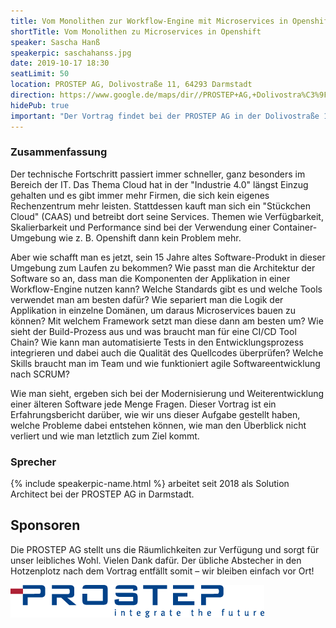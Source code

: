 ```yaml
---
title: Vom Monolithen zur Workflow-Engine mit Microservices in Openshift – Ein Erfahrungsbericht
shortTitle: Vom Monolithen zu Microservices in Openshift
speaker: Sascha Hanß
speakerpic: saschahanss.jpg
date: 2019-10-17 18:30
seatLimit: 50
location: PROSTEP AG, Dolivostraße 11, 64293 Darmstadt
direction: https://www.google.de/maps/dir//PROSTEP+AG,+Dolivostra%C3%9Fe+11,+64293+Darmstadt/@49.877311,8.6385963,17z/data=!4m15!1m6!3m5!1s0x47bd708c054c2ec7:0xf5ac2a21774ec14d!2sPROSTEP+AG!8m2!3d49.877311!4d8.640785!4m7!1m0!1m5!1m1!1s0x47bd708c054c2ec7:0xf5ac2a21774ec14d!2m2!1d8.640785!2d49.877311
hidePub: true
important: "Der Vortrag findet bei der PROSTEP AG in der Dolivostraße 11 statt."
---
```


### Zusammenfassung

Der technische Fortschritt passiert immer schneller, ganz besonders im Bereich der IT. Das Thema Cloud hat in der "Industrie 4.0" längst Einzug gehalten und es gibt immer mehr Firmen, die sich kein eigenes Rechenzentrum mehr leisten. Stattdessen kauft man sich ein "Stückchen Cloud" (CAAS) und betreibt dort seine Services. Themen wie Verfügbarkeit, Skalierbarkeit und Performance sind bei der Verwendung einer Container-Umgebung wie z. B. Openshift dann kein Problem mehr.  

Aber wie schafft man es jetzt, sein 15 Jahre altes Software-Produkt in dieser Umgebung zum Laufen zu bekommen? Wie passt man die Architektur der Software so an, dass man die Komponenten der Applikation in einer Workflow-Engine nutzen kann? Welche Standards gibt es und welche Tools verwendet man am besten dafür? Wie separiert man die Logik der Applikation in einzelne Domänen, um daraus Microservices bauen zu können? Mit welchem Framework setzt man diese dann am besten um? Wie sieht der Build-Prozess aus und was braucht man für eine CI/CD Tool Chain? Wie kann man automatisierte Tests in den Entwicklungsprozess integrieren und dabei auch die Qualität des Quellcodes überprüfen? Welche Skills braucht man im Team und wie funktioniert agile Softwareentwicklung nach SCRUM?

Wie man sieht, ergeben sich bei der Modernisierung und Weiterentwicklung einer älteren Software jede Menge Fragen. Dieser Vortrag ist ein Erfahrungsbericht darüber, wie wir uns dieser Aufgabe gestellt haben, welche Probleme dabei entstehen können, wie man den Überblick nicht verliert und wie man letztlich zum Ziel kommt.

### Sprecher

{% include speakerpic-name.html %} arbeitet seit 2018 als Solution Architect bei der PROSTEP AG in Darmstadt.

## Sponsoren

Die PROSTEP AG stellt uns die Räumlichkeiten zur Verfügung und sorgt für unser leibliches Wohl. Vielen Dank dafür. Der übliche Abstecher in den Hotzenplotz nach dem Vortrag entfällt somit – wir bleiben einfach vor Ort!

[![PROSTEP AG Logo](/images/sponsors/prostep.png)](https://www.prostep.com/)
